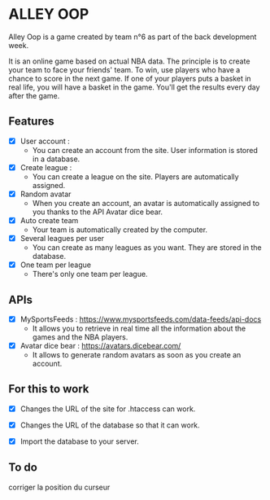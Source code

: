 # ALLEY OOP

Alley Oop is a game created by team n°6 as part of the back development week.

It is an online game based on actual NBA data. The principle is to create your team to face your friends' team. To win, use players who have a chance to score in the next game. If one of your players puts a basket in real life, you will have a basket in the game. You'll get the results every day after the game.


## Features

- [x] User account :
    - You can create an account from the site. User information is stored in a database.
- [x] Create league :
    - You can create a league on the site. Players are automatically assigned.
- [x] Random avatar
    - When you create an account, an avatar is automatically assigned to you thanks to the API Avatar dice bear.
- [x] Auto create team
    - Your team is automatically created by the computer.
- [x] Several leagues per user
    - You can create as many leagues as you want. They are stored in the database.
- [x] One team per league
    - There's only one team per league.


## APIs

- [x] MySportsFeeds : https://www.mysportsfeeds.com/data-feeds/api-docs
    - It allows you to retrieve in real time all the information about the games and the NBA players.
- [x] Avatar dice bear : https://avatars.dicebear.com/
    - It allows to generate random avatars as soon as you create an account.


## For this to work

- [x] Changes the URL of the site for .htaccess can work.
- [x] Changes the URL of the database so that it can work.
- [x] Import the database to your server.


## To do 

corriger la position du curseur 

